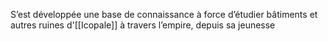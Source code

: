 S’est développée une base de connaissance à force d’étudier bâtiments et autres ruines d'[[Icopale]] à travers l’empire, depuis sa jeunesse